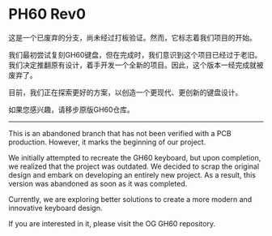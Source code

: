 # PH60 Rev0

这是一个已废弃的分支，尚未经过打板验证。然而，它标志着我们项目的开始。

我们最初尝试复刻GH60键盘，但在完成时，我们意识到这个项目已经过于老旧。我们决定推翻原有设计，着手开发一个全新的项目。因此，这个版本一经完成就被废弃了。

目前，我们正在探索更好的方案，以创造一个更现代、更创新的键盘设计。

如果您感兴趣，请移步原版GH60仓库。

---

This is an abandoned branch that has not been verified with a PCB production. However, it marks the beginning of our project.

We initially attempted to recreate the GH60 keyboard, but upon completion, we realized that the project was outdated. We decided to scrap the original design and embark on developing an entirely new project. As a result, this version was abandoned as soon as it was completed.

Currently, we are exploring better solutions to create a more modern and innovative keyboard design.

If you are interested in it, please visit the OG GH60 repository.